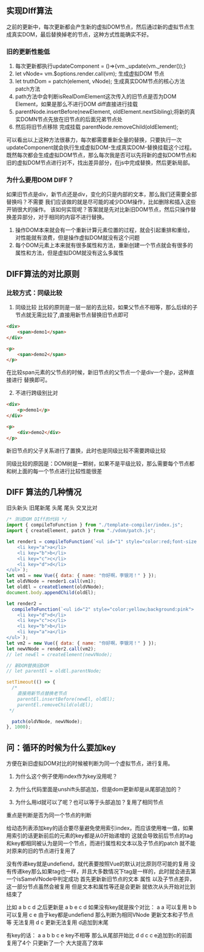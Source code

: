 ## 实现DIff算法
之前的更新中，每次更新都会产生新的虚拟DOM节点，然后通过新的虚拟节点生成真实DOM，最后替换掉老的节点，这种方式性能确实不好。

### 旧的更新性能低
1. 每次更新都执行updateComponent = ()=>{vm._update(vm._render());}
2. let vNode= vm.$options.render.call(vm); 生成虚拟DOM 节点
3. let truthDom = patch(element, vNode); 生成真实DOM节点的核心方法 patch方法
4. path方法中会判断isRealDomElement这次传入的旧节点是否为DOM Element，如果是那么不进行DOM diff直接进行挂载
5. parentNode.insertBefore(newElement, oldElement.nextSibling);将新的真实DOMN节点先放在旧节点的后面兄弟节点处
6. 然后将旧节点移除 完成挂载 parentNode.removeChild(oldElement);

可以看出以上这种方法很暴力，每次都需要重新全量的替换，只要执行一次updateComponent就会执行生成虚拟DOM-生成真实DOM-替换挂载这个过程。既然每次都会生成虚拟DOM节点，那么每次我是否可以先将新的虚拟DOM节点和旧的虚拟DOM节点进行对不，找出差异部分，在js中完成替换，然后更新局部。



### 为什么要用DOM DIFF？
如果旧节点是div，新节点还是div，变化的只是内部的文本，那么我们还需要全部替换吗？不需要
我们应该做的就是尽可能的减少DOM操作，比如删除和插入这些开销很大的操作。
该如何实现呢？答案就是先对比新旧DOM节点，然后只操作替换差异部分，对于相同的内容不进行替换。

1. 操作DOM本来就会有一个重新计算元素位置的过程，就会引起重排和重绘，对性能就有浪费，但是操作虚拟DOM就没有这个问题
2. 每个DOM元素上本来就有很多属性和方法，重新创建一个节点就会有很多的属性和方法，但是虚拟DOM就没有这么多属性



## DIFF算法的对比原则

### 比较方式：同级比较

1. 同级比较 比较的原则是一层一层的去比较，如果父节点不相等，那么后续的子节点就无需比较了,直接用新节点替换旧节点即可
```html
<div>
    <span>demo1</span>
</div>

<p>
    <span>demo2</span>
</p>
```
在比较span元素的父节点的时候，新旧节点的父节点一个是div一个是p，这种直接进行 替换即可。


2. 不进行跨级别比对
```html
<div>
    <p>demo1</p>
</div>

<p>
    <div>demo2</div>
</p>
```
新旧节点的父子关系进行了置换，此时也是同级比较不需要跨级比较

同级比较的原因是：DOM树是一颗树，如果不是平级比较，那么需要每个节点都和树上面的每一个节点进行比较性能很差

## DIFF 算法的几种情况
旧头新头
旧尾新尾
头尾
尾头
交叉比对

```js
/* 测试DOM DIff的代码 */
import { compileToFunction } from "./template-compiler/index.js";
import { createElement, patch } from "./vdom/patch.js";

let render1 = compileToFunction(`<ul id="1" style="color:red;font-size:16px">
	<li key="a">a</li>
	<li key="b">b</li>
	<li key="c">c</li>
	<li key="d">d</li>
</ul>`);
let vm1 = new Vue({ data: { name: "你好啊，李银河！" } });
let oldVNode = render1.call(vm1);
let oldEl = createElement(oldVNode);
document.body.appendChild(oldEl);

let render2 =
  compileToFunction(`<ul id="2" style="color:yellow;background:pink">
	<li key="d">d</li>
	<li key="c">c</li>
	<li key="b">b</li>
	<li key="a">a</li>
</ul>`);
let vm2 = new Vue({ data: { name: "你好啊，李银河！" } });
let newVNode = render2.call(vm2);
// let newEl = createElement(newVNode);

// 新DOM替换旧DOM
// let parentEl = oldEl.parentNode;

setTimeout(() => {
  /*  
	直接用新节点替换老节点
 	parentEl.insertBefore(newEl, oldEl);
  	parentEl.removeChild(oldEl); 
 */

  patch(oldVNode, newVNode);
}, 1000);
```

## 问：循环的时候为什么要加key
方便在新旧虚拟DOM对比的时候被判断为同一个虚拟节点，进行复用。

1. 为什么这个例子使用index作为key没用呢？

2. 为什么代码里面是unshift头部追加，但是dom更新却是从尾部追加的？

3. 为什么用id就可以了呢？也可以等于头部追加？复用了相同节点

重点是判断是否为同一个节点的判断 

给动态列表添加key的适合要尽量避免使用索引index，而应该使用唯一值，如果用索引的话更新前后的元素的key都是从0开始递增的
这就会导致前后节点的tag和key都相同被认为是同一个节点，而进行属性和文本以及子节点的patch
就不能对原来的旧的节点进行复用了

没有传递key就是undefiend，就代表要按照Vue的默认对比原则尽可能的复用
没有传递key那么如果tag也一样，并且大多数情况下tag是一样的，此时就会进去第一个isSameVNode中判定成功
首先更新新旧节点的文本 属性 以及子节点差异，这一部分节点虽然会被复用 但是文本和属性等还是会更新
就依次从头开始对比到结束了

比如 a b c d 之后更新是 a b e c d 如果没有key就是挨个对比：
a a 可以复用
b b 可以复用
c e 由于key都是undefiend 那么判断为相同VNode 更新文本和子节点等 无法复用
d c 更新无法复用
d追加到末尾

有key的话：
a a
b b
c e key不相等 那么从尾部开始比
d d
c c
e追加到c的前面 复用了4个 只更新了一个 大大提高了效率